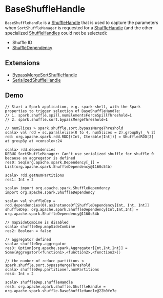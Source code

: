 # BaseShuffleHandle

`BaseShuffleHandle` is a [ShuffleHandle](ShuffleHandle.md) that is used to capture the parameters when `SortShuffleManager` is requested for a [ShuffleHandle](SortShuffleManager.md#registerShuffle) (and the other specialized [ShuffleHandles](#extensions) could not be selected):

* <span id="shuffleId"> Shuffle ID
* <span id="dependency"> [ShuffleDependency](../rdd/ShuffleDependency.md)

## Extensions

* [BypassMergeSortShuffleHandle](BypassMergeSortShuffleHandle.md)
* [SerializedShuffleHandle](SerializedShuffleHandle.md)

## Demo

```text
// Start a Spark application, e.g. spark-shell, with the Spark properties to trigger selection of BaseShuffleHandle:
// 1. spark.shuffle.spill.numElementsForceSpillThreshold=1
// 2. spark.shuffle.sort.bypassMergeThreshold=1

// numSlices > spark.shuffle.sort.bypassMergeThreshold
scala> val rdd = sc.parallelize(0 to 4, numSlices = 2).groupBy(_ % 2)
rdd: org.apache.spark.rdd.RDD[(Int, Iterable[Int])] = ShuffledRDD[2] at groupBy at <console>:24

scala> rdd.dependencies
DEBUG SortShuffleManager: Can't use serialized shuffle for shuffle 0 because an aggregator is defined
res0: Seq[org.apache.spark.Dependency[_]] = List(org.apache.spark.ShuffleDependency@1160c54b)

scala> rdd.getNumPartitions
res1: Int = 2

scala> import org.apache.spark.ShuffleDependency
import org.apache.spark.ShuffleDependency

scala> val shuffleDep = rdd.dependencies(0).asInstanceOf[ShuffleDependency[Int, Int, Int]]
shuffleDep: org.apache.spark.ShuffleDependency[Int,Int,Int] = org.apache.spark.ShuffleDependency@1160c54b

// mapSideCombine is disabled
scala> shuffleDep.mapSideCombine
res2: Boolean = false

// aggregator defined
scala> shuffleDep.aggregator
res3: Option[org.apache.spark.Aggregator[Int,Int,Int]] = Some(Aggregator(<function1>,<function2>,<function2>))

// the number of reduce partitions < spark.shuffle.sort.bypassMergeThreshold
scala> shuffleDep.partitioner.numPartitions
res4: Int = 2

scala> shuffleDep.shuffleHandle
res5: org.apache.spark.shuffle.ShuffleHandle = org.apache.spark.shuffle.BaseShuffleHandle@22b0fe7e
```
